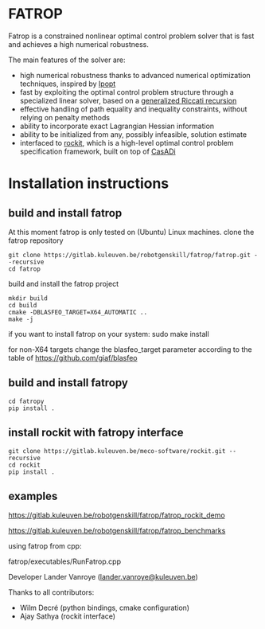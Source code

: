 <!--
Fatrop - A fast trajectory optimization solver
Copyright (C) 2022, 2023 Lander Vanroye, KU Leuven. All rights reserved.

This file is part of Fatrop.

Fatrop is free software: you can redistribute it and/or modify
it under the terms of the GNU Lesser General Public License as published by
the Free Software Foundation, either version 3 of the License, or
(at your option) any later version.

Fatrop is distributed in the hope that it will be useful,
but WITHOUT ANY WARRANTY; without even the implied warranty of
MERCHANTABILITY or FITNESS FOR A PARTICULAR PURPOSE.  See the
GNU Lesser General Public License for more details.

You should have received a copy of the GNU Lesser General Public License
along with Fatrop.  If not, see <http://www.gnu.org/licenses/>.-->
# FATROP
Fatrop is a constrained nonlinear optimal control problem solver that is fast and achieves a high numerical robustness.

The main features of the solver are:
- high numerical robustness thanks to advanced numerical optimization techniques, inspired by [Ipopt](https://coin-or.github.io/Ipopt/)
- fast by exploiting the optimal control problem structure through a specialized linear solver, based on a [generalized Riccati recursion](https://arxiv.org/abs/2302.14836)
- effective handling of path equality and inequality constraints, without relying on penalty methods
- ability to incorporate exact Lagrangian Hessian information
- ability to be initialized from any, possibly infeasible, solution estimate
- interfaced to [rockit](https://gitlab.kuleuven.be/meco-software/rockit), which is a high-level optimal control problem specification framework, built on top of [CasADi](https://web.casadi.org/)

# Installation instructions
## build and install fatrop
At this moment fatrop is only tested on (Ubuntu) Linux machines.
clone the fatrop repository 

    git clone https://gitlab.kuleuven.be/robotgenskill/fatrop/fatrop.git --recursive
    cd fatrop

build and install the fatrop project

    mkdir build
    cd build
    cmake -DBLASFEO_TARGET=X64_AUTOMATIC ..
    make -j

if you want to install fatrop on your system: 
    sudo make install

for non-X64 targets change the blasfeo_target parameter according to the table of https://github.com/giaf/blasfeo
## build and install fatropy

    cd fatropy 
    pip install .

## install rockit with fatropy interface 

    git clone https://gitlab.kuleuven.be/meco-software/rockit.git --recursive
    cd rockit
    pip install .

## examples 

https://gitlab.kuleuven.be/robotgenskill/fatrop/fatrop_rockit_demo

https://gitlab.kuleuven.be/robotgenskill/fatrop/fatrop_benchmarks

using fatrop from cpp:

fatrop/executables/RunFatrop.cpp

Developer Lander Vanroye (lander.vanroye@kuleuven.be)

Thanks to all contributors:
- Wilm Decré (python bindings, cmake configuration)
- Ajay Sathya (rockit interface)